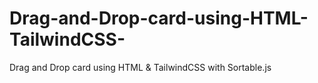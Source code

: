 # Drag-and-Drop-card-using-HTML-TailwindCSS-
Drag and Drop card using HTML &amp; TailwindCSS with Sortable.js

